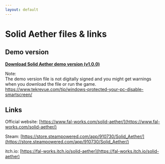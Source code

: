 ```yaml
---
layout: default
---
```


# Solid Aether files & links

## Demo version

**[Download Solid Aether demo version (v1.0.0)](./solid_aether_demo.zip)**

Note:  
The demo version file is not digitally signed and you might get warnings when you download the file or run the game.  
[https://www.tekrevue.com/tip/windows-protected-your-pc-disable-smartscreen/
](https://www.tekrevue.com/tip/windows-protected-your-pc-disable-smartscreen/)


## Links

Official website: [https://www.fal-works.com/solid-aether/](https://www.fal-works.com/solid-aether/)

Steam: [https://store.steampowered.com/app/910730/Solid_Aether/](https://store.steampowered.com/app/910730/Solid_Aether/)

itch.io: [https://fal-works.itch.io/solid-aether](https://fal-works.itch.io/solid-aether)
